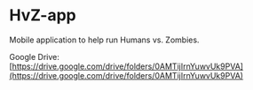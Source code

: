 # HvZ-app
Mobile application to help run Humans vs. Zombies.

Google Drive: [https://drive.google.com/drive/folders/0AMTijIrnYuwvUk9PVA](https://drive.google.com/drive/folders/0AMTijIrnYuwvUk9PVA)
